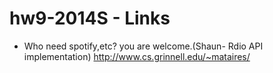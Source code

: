 hw9-2014S - Links
================
* Who need spotify,etc? you are welcome.(Shaun- Rdio API implementation)
http://www.cs.grinnell.edu/~mataires/
